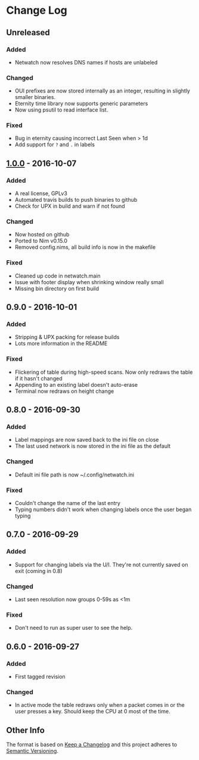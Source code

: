 # Change Log

## Unreleased
### Added
- Netwatch now resolves DNS names if hosts are unlabeled

### Changed
- OUI prefixes are now stored internally as an integer, resulting in slightly
  smaller binaries.
- Eternity time library now supports generic parameters
- Now using psutil to read interface list.

### Fixed
- Bug in eternity causing incorrect Last Seen when > 1d
- Add support for `?` and `.` in labels

## [1.0.0] - 2016-10-07
### Added
- A real license, GPLv3
- Automated travis builds to push binaries to github
- Check for UPX in build and warn if not found

### Changed
- Now hosted on github
- Ported to Nim v0.15.0
- Removed config.nims, all build info is now in the makefile

### Fixed
- Cleaned up code in netwatch.main
- Issue with footer display when shrinking window really small
- Missing bin directory on first build

## 0.9.0 - 2016-10-01
### Added
- Stripping & UPX packing for release builds
- Lots more information in the README

### Fixed
- Flickering of table during high-speed scans. Now only redraws the table if it
hasn't changed
- Appending to an existing label doesn't auto-erase
- Terminal now redraws on height change

## 0.8.0 - 2016-09-30
### Added
- Label mappings are now saved back to the ini file on close
- The last used network is now stored in the ini file as the default

### Changed
- Default ini file path is now ~/.config/netwatch.ini

### Fixed
- Couldn't change the name of the last entry
- Typing numbers didn't work when changing labels once the user began typing

## 0.7.0 - 2016-09-29
### Added
- Support for changing labels via the U/I. They're not currently saved on exit (coming in 0.8)

### Changed
- Last seen resolution now groups 0-59s as <1m

### Fixed
- Don't need to run as super user to see the help.

## 0.6.0 - 2016-09-27
### Added
- First tagged revision

### Changed
- In active mode the table redraws only when a packet comes in or the user presses a key. Should keep the CPU at 0 most of the time.

## Other Info

The format is based on [Keep a Changelog](http://keepachangelog.com/)
and this project adheres to [Semantic Versioning](http://semver.org/).


[Unreleased]: https://github.com/johnscillieri/netwatch/compare/v1.0.0...HEAD
[1.0.0]: https://github.com/johnscillieri/netwatch/compare/6f690b7...v1.0.0
